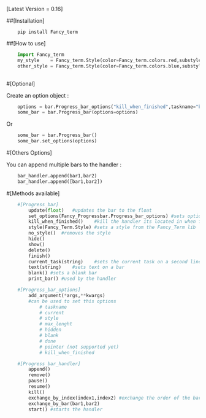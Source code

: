 [Latest Version = 0.16]

##[Installation]

```shell
	pip install Fancy_term
```

##[How to use]

```python
	import Fancy_term
	my_style    = Fancy_term.Style(color=Fancy_term.colors.red,substyle='bold,faded')
	other_style = Fancy_term.Style(color=Fancy_term.colors.blue,substyle='bold')
	
```

#[Optional]

Create an option object :
```python
	options = bar.Progress_bar_options("kill_when_finished",taskname="bar_name")
	some_bar = bar.Progress_bar(options=options)
```
Or
```python
	some_bar = bar.Progress_bar()
	some_bar.set_options(options)
```

#[Others Options]

You can append multiple bars to the handler :
```python
	bar_handler.append(bar1,bar2)
	bar_handler.append([bar1,bar2])
```

#[Methods available]



```python
	#[Progress_bar]
		update(float)	#updates the bar to the float
		set_options(Fancy_Progressbar.Progress_bar_options) #sets options using an option object
		kill_when_finished()	#kill the handler its located in when finished method is called
		style(Fancy_Term.Style)	#sets a style from the Fancy_Term lib
		no_style()	#removes the style
		hide()
		show()
		delete()
		finish()
		current_task(string)	#sets the current task on a second line under the bar
		text(string)	#sets text on a bar
		blank()	#sets a blank bar
		print_bar()	#used by the handler

	#[Progress_bar_options]
		add_argument(*args,**kwargs)
		#can be used to set this options
			# taskname
			# current
			# style
			# max_lenght
			# hidden
			# blank
			# done
			# pointer (not supported yet)
			# kill_when_finished

	#[Progress_bar_handler]
		append()
		remove()
		pause()
		resume()
		kill()
		exchange_by_index(index1,index2) #exchange the order of the bar --> changes display order
		exchange_by_bar(bar1,bar2)
		start() #starts the handler



```
